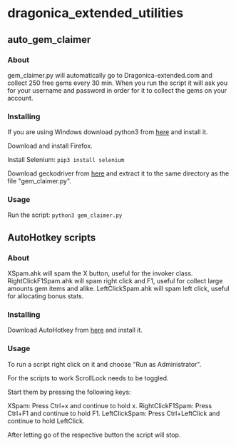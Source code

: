 # dragonica_extended_utilities 

## auto_gem_claimer

### About 

gem_claimer.py will automatically go to Dragonica-extended.com and collect 250 free gems every 30 min. When you run the script it will ask you for your username and password in order for it to collect the gems on your account.

### Installing

If you are using Windows download python3 from [here](https://www.python.org/downloads/) and install it.

Download and install Firefox.

Install Selenium: `pip3 install selenium`

Download geckodriver from [here](https://github.com/mozilla/geckodriver/releases) and extract it to the same directory as the file "gem_claimer.py".

### Usage

Run the script: `python3 gem_claimer.py`

## AutoHotkey scripts

### About
XSpam.ahk will spam the X button, useful for the invoker class. 
RightClickF1Spam.ahk will spam right click and F1, useful for collect large amounts gem items and alike.
LeftClickSpam.ahk will spam left click, useful for allocating bonus stats.

### Installing

Download AutoHotkey from [here](https://autohotkey.com/download/) and install it.

### Usage

To run a script right click on it and choose "Run as Administrator".

For the scripts to work ScrollLock needs to be toggled. 
 
Start them by pressing the following keys:

XSpam: Press Ctrl+x and continue to hold x.
RightClickF1Spam: Press Ctrl+F1 and continue to hold F1.
LeftClickSpam: Press Ctrl+LeftClick and continue to hold LeftClick.

After letting go of the respective button the script will stop.
